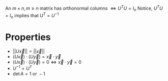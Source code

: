 An $m \times n, m \ge n$ matrix has orthonormal columns $\iff U^TU=I_n$
Notice, $U^TU=I_n$ implies that $U^T=U^{-1}$ 
# Properties 
- $||U\vec{x}||=||\vec{x}||$
- $(U\vec{x})\cdot(U\vec{y})=\vec{x}\cdot\vec{y}$
- $(U\vec{x})\cdot(U\vec{y})=0 \iff \vec{x}\cdot\vec{y}=0$
- $U^{-1}=U^T$
- $\det{A}=1 \text{ or } -1$
